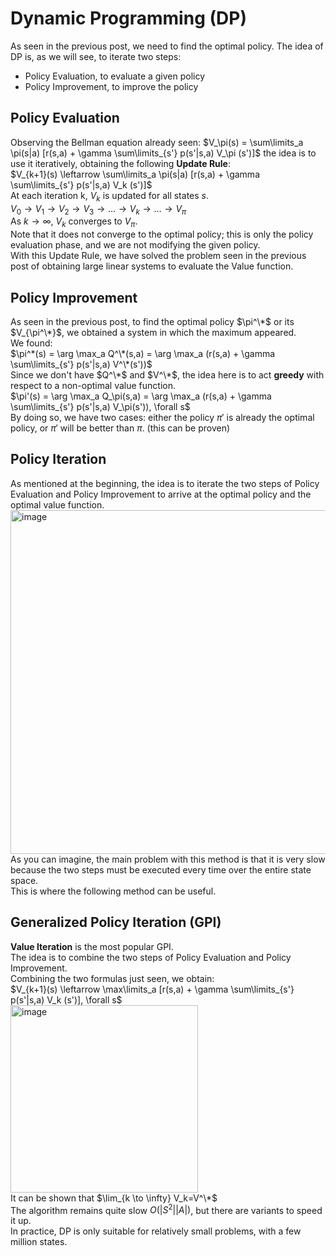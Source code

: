 # Dynamic Programming (DP)
As seen in the previous post, we need to find the optimal policy.
The idea of DP is, as we will see, to iterate two steps:  

- Policy Evaluation, to evaluate a given policy  
- Policy Improvement, to improve the policy  

## Policy Evaluation
Observing the Bellman equation already seen: $V_\pi(s) = \sum\limits_a \pi(s|a) [r(s,a) + \gamma \sum\limits_{s'} p(s'|s,a) V_\pi (s')]$
the idea is to use it iteratively, obtaining the following **Update Rule**:  
$V_{k+1}(s) \leftarrow \sum\limits_a \pi(s|a) [r(s,a) + \gamma \sum\limits_{s'} p(s'|s,a) V_k (s')]$  
At each iteration k, $V_k$ is updated for all states $s$.  
$V_0 \rightarrow V_1 \rightarrow V_2 \rightarrow V_3 \rightarrow \dots \rightarrow V_k \rightarrow \dots \rightarrow V_\pi$  
As $k \to \infty$, $V_k$ converges to $V_\pi$.  
Note that it does not converge to the optimal policy; this is only the policy evaluation phase, and we are not modifying the given policy.  
With this Update Rule, we have solved the problem seen in the previous post of obtaining large linear systems to evaluate the Value function.  

## Policy Improvement
As seen in the previous post, to find the optimal policy $\pi^\*$ or its $V_{\pi^\*}$, we obtained a system in which the maximum appeared.  
We found:  
$\pi^*(s) = \arg \max_a Q^\*(s,a) = \arg \max_a (r(s,a) + \gamma \sum\limits_{s'} p(s'|s,a) V^\*(s'))$  
Since we don't have $Q^\*$ and $V^\*$, the idea here is to act **greedy** with respect to a non-optimal value function.  
$\pi'(s) = \arg \max_a Q_\pi(s,a) = \arg \max_a (r(s,a) + \gamma \sum\limits_{s'} p(s'|s,a) V_\pi(s')), \forall s$  
By doing so, we have two cases: either the policy $\pi'$ is already the optimal policy, or $\pi'$ will be better than $\pi$. (this can be proven)  

## Policy Iteration
As mentioned at the beginning, the idea is to iterate the two steps of Policy Evaluation and Policy Improvement to arrive at the optimal policy and the optimal value function.  
<img src="https://github.com/LegionAtol/Diary-GSoC-2024/assets/118752873/64e06926-58db-438f-a028-6ff94f7a18fd" alt="image" width="550"/>  
As you can imagine, the main problem with this method is that it is very slow because the two steps must be executed every time over the entire state space.  
This is where the following method can be useful.  

## Generalized Policy Iteration (GPI)
**Value Iteration** is the most popular GPI.  
The idea is to combine the two steps of Policy Evaluation and Policy Improvement.  
Combining the two formulas just seen, we obtain:  
$V_{k+1}(s) \leftarrow \max\limits_a [r(s,a) + \gamma \sum\limits_{s'} p(s'|s,a) V_k (s')], \forall s$  
<img src="https://github.com/LegionAtol/Diary-GSoC-2024/assets/118752873/8fd54384-52f5-449f-92d0-0f62d4607b0a" alt="image" width="300"/>  
It can be shown that $\lim_{k \to \infty} V_k=V^\*$  
The algorithm remains quite slow $O(|S^2||A|)$, but there are variants to speed it up.  
In practice, DP is only suitable for relatively small problems, with a few million states.
